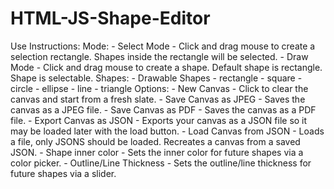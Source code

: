 # HTML-JS-Shape-Editor
Use Instructions:
Mode:
    - Select Mode
        - Click and drag mouse to create a selection rectangle. Shapes inside the rectangle will be selected.
    - Draw Mode
        - Click and drag mouse to create a shape. Default shape is rectangle. Shape is selectable.
Shapes:
    - Drawable Shapes
        - rectangle
        - square
        - circle
        - ellipse
        - line
        - triangle
Options:
    - New Canvas
        - Click to clear the canvas and start from a fresh slate.
    - Save Canvas as JPEG
        - Saves the canvas as a JPEG file.
    - Save Canvas as PDF
        - Saves the canvas as a PDF file.
    - Export Canvas as JSON
        - Exports your canvas as a JSON file so it may be loaded later with the load button.
    - Load Canvas from JSON
        - Loads a file, only JSONS should be loaded. Recreates a canvas from a saved JSON.
    - Shape inner color
        - Sets the inner color for future shapes via a color picker.
    - Outline/Line Thickness
        - Sets the outline/line thickness for future shapes via a slider.
